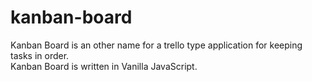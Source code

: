 # kanban-board  
Kanban Board is an other name for a trello type application for keeping tasks in order.  
Kanban Board is written in Vanilla JavaScript.
